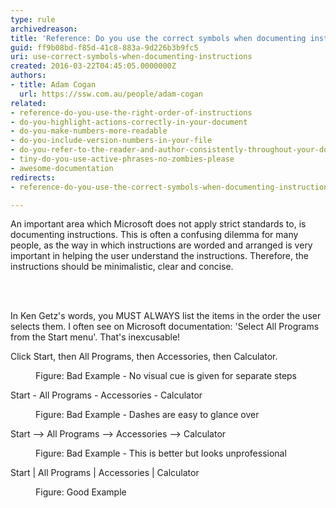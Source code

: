```yaml
---
type: rule
archivedreason: 
title: 'Reference: Do you use the correct symbols when documenting instructions?'
guid: ff9b08bd-f85d-41c8-883a-9d226b3b9fc5
uri: use-correct-symbols-when-documenting-instructions
created: 2016-03-22T04:45:05.0000000Z
authors:
- title: Adam Cogan
  url: https://ssw.com.au/people/adam-cogan
related:
- reference-do-you-use-the-right-order-of-instructions
- do-you-highlight-actions-correctly-in-your-document
- do-you-make-numbers-more-readable
- do-you-include-version-numbers-in-your-file
- do-you-refer-to-the-reader-and-author-consistently-throughout-your-document
- tiny-do-you-use-active-phrases-no-zombies-please
- awesome-documentation
redirects:
- reference-do-you-use-the-correct-symbols-when-documenting-instructions

---
```



<p class="ssw15-rteElement-P">​​​​An important area which Microsoft does not apply strict standards to, is documenting instructions. This is often a confusing dilemma for many people, as the way in which instructions are worded and arranged is very important in helping the user understand the instructions. Therefore, the instructions should be minimalistic, clear and concise.<br></p>
<br><excerpt class='endintro'></excerpt><br>
<p>In Ken Getz's words, you MUST ALWAYS list the items in the order the user selects them. I often see on Microsoft documentation&#58; 'Select All Programs from the Start menu'. That's inexcusable!</p><p></p><p class="ssw15-rteElement-GreyBox">Click Start, then All Programs, then Accessories, then Calculator.</p><dd class="ssw15-rteElement-FigureBad">Figure&#58; Bad Example - No visual cue is given for separate steps</dd><p class="ssw15-rteElement-GreyBox">Start - All Programs - Accessories - Calculator</p><dd class="ssw15-rteElement-FigureBad">Figure&#58; Bad Example - Dashes are easy to glance over</dd><p class="ssw15-rteElement-GreyBox">Start --&gt; All Programs --&gt; Accessories --&gt; Calculator</p><dd class="ssw15-rteElement-FigureBad">Figure&#58; Bad Example - This is better but looks unprofessional</dd><p class="ssw15-rteElement-GreyBox">Start | All Programs | Accessories | Calculator</p><dd class="ssw15-rteElement-FigureGood">Figure&#58; Good Example</dd> ​<br>



